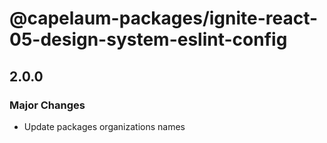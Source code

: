 # @capelaum-packages/ignite-react-05-design-system-eslint-config

## 2.0.0

### Major Changes

- Update packages organizations names

